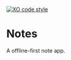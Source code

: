 [![XO code style](https://img.shields.io/badge/code_style-XO-5ed9c7.svg)](https://github.com/sindresorhus/xo)

# Notes

A offline-first note app.
